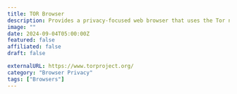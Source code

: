 ```yaml
---
title: TOR Browser
description: Provides a privacy-focused web browser that uses the Tor network to anonymize user traffic and protect privacy.
image: ""
date: 2024-09-04T05:00:00Z
featured: false
affiliated: false
draft: false

externalURL: https://www.torproject.org/
category: "Browser Privacy"
tags: ["Browsers"]
---
```


